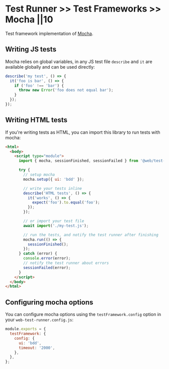 # Test Runner >> Test Frameworks >> Mocha ||10

Test framework implementation of [Mocha](https://mochajs.org/).

## Writing JS tests

Mocha relies on global variables, in any JS test file `describe` and `it` are available globally and can be used directly:

```js
describe('my test', () => {
  it('foo is bar', () => {
    if ('foo' !== 'bar') {
      throw new Error('foo does not equal bar');
    }
  });
});
```

## Writing HTML tests

If you're writing tests as HTML, you can import this library to run tests with mocha:

```html
<html>
  <body>
    <script type="module">
      import { mocha, sessionFinished, sessionFailed } from '@web/test-runner-mocha';

      try {
        // setup mocha
        mocha.setup({ ui: 'bdd' });

        // write your tests inline
        describe('HTML tests', () => {
          it('works', () => {
            expect('foo').to.equal('foo');
          });
        });

        // or import your test file
        await import('./my-test.js');

        // run the tests, and notify the test runner after finishing
        mocha.run(() => {
          sessionFinished();
        });
      } catch (error) {
        console.error(error);
        // notify the test runner about errors
        sessionFailed(error);
      }
    </script>
  </body>
</html>
```

## Configuring mocha options

You can configure mocha options using the `testFramework.config` option in your `web-test-runner.config.js`:

```js
module.exports = {
  testFramework: {
    config: {
      ui: 'bdd',
      timeout: '2000',
    },
  },
};
```
